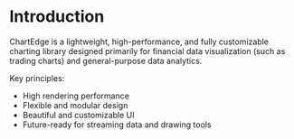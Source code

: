 # Introduction

ChartEdge is a lightweight, high-performance, and fully customizable charting library designed primarily for financial data visualization (such as trading charts) and general-purpose data analytics.

Key principles:
- High rendering performance
- Flexible and modular design
- Beautiful and customizable UI
- Future-ready for streaming data and drawing tools
